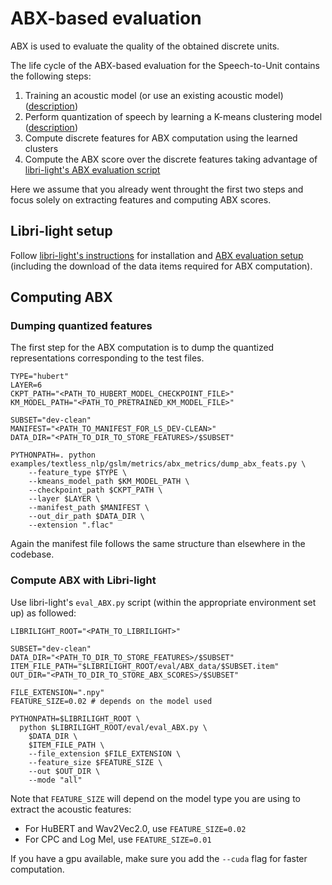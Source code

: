 # ABX-based evaluation

ABX is used to evaluate the quality of the obtained discrete units.

The life cycle of the ABX-based evaluation for the Speech-to-Unit contains the following steps:
1. Training an acoustic model (or use an existing acoustic model) ([description](./../..))
2. Perform quantization of speech by learning a K-means clustering model ([description](./../..))
3. Compute discrete features for ABX computation using the learned clusters
4. Compute the ABX score over the discrete features taking advantage of [libri-light's ABX evaluation script][ll-abx]

Here we assume that you already went throught the first two steps and focus solely on extracting features and computing ABX scores.

## Libri-light setup

Follow [libri-light's instructions][ll-instructions] for installation and [ABX evaluation setup][ll-abx] (including the download of the data items required for ABX computation).

## Computing ABX

### Dumping quantized features

The first step for the ABX computation is to dump the quantized representations corresponding to the test files.

```shell
TYPE="hubert"
LAYER=6
CKPT_PATH="<PATH_TO_HUBERT_MODEL_CHECKPOINT_FILE>"
KM_MODEL_PATH="<PATH_TO_PRETRAINED_KM_MODEL_FILE>"

SUBSET="dev-clean"
MANIFEST="<PATH_TO_MANIFEST_FOR_LS_DEV-CLEAN>"
DATA_DIR="<PATH_TO_DIR_TO_STORE_FEATURES>/$SUBSET"

PYTHONPATH=. python examples/textless_nlp/gslm/metrics/abx_metrics/dump_abx_feats.py \
    --feature_type $TYPE \
    --kmeans_model_path $KM_MODEL_PATH \
    --checkpoint_path $CKPT_PATH \
    --layer $LAYER \
    --manifest_path $MANIFEST \
    --out_dir_path $DATA_DIR \
    --extension ".flac"
```

Again the manifest file follows the same structure than elsewhere in the codebase.

### Compute ABX with Libri-light

Use libri-light's `eval_ABX.py` script (within the appropriate environment set up) as followed:

```shell
LIBRILIGHT_ROOT="<PATH_TO_LIBRILIGHT>"

SUBSET="dev-clean"
DATA_DIR="<PATH_TO_DIR_TO_STORE_FEATURES>/$SUBSET"
ITEM_FILE_PATH="$LIBRILIGHT_ROOT/eval/ABX_data/$SUBSET.item"
OUT_DIR="<PATH_TO_DIR_TO_STORE_ABX_SCORES>/$SUBSET"

FILE_EXTENSION=".npy"
FEATURE_SIZE=0.02 # depends on the model used

PYTHONPATH=$LIBRILIGHT_ROOT \
  python $LIBRILIGHT_ROOT/eval/eval_ABX.py \
    $DATA_DIR \
    $ITEM_FILE_PATH \
    --file_extension $FILE_EXTENSION \
    --feature_size $FEATURE_SIZE \
    --out $OUT_DIR \
    --mode "all"
```

Note that `FEATURE_SIZE` will depend on the model type you are using to extract the acoustic features:
* For HuBERT and Wav2Vec2.0, use `FEATURE_SIZE=0.02`
* For CPC and Log Mel, use `FEATURE_SIZE=0.01`

If you have a gpu available, make sure you add the `--cuda` flag for faster computation.

[ll-instructions]: https://github.com/khulnasoft/libri-light
[ll-abx]: https://github.com/khulnasoft/libri-light/tree/master/eval#abx
